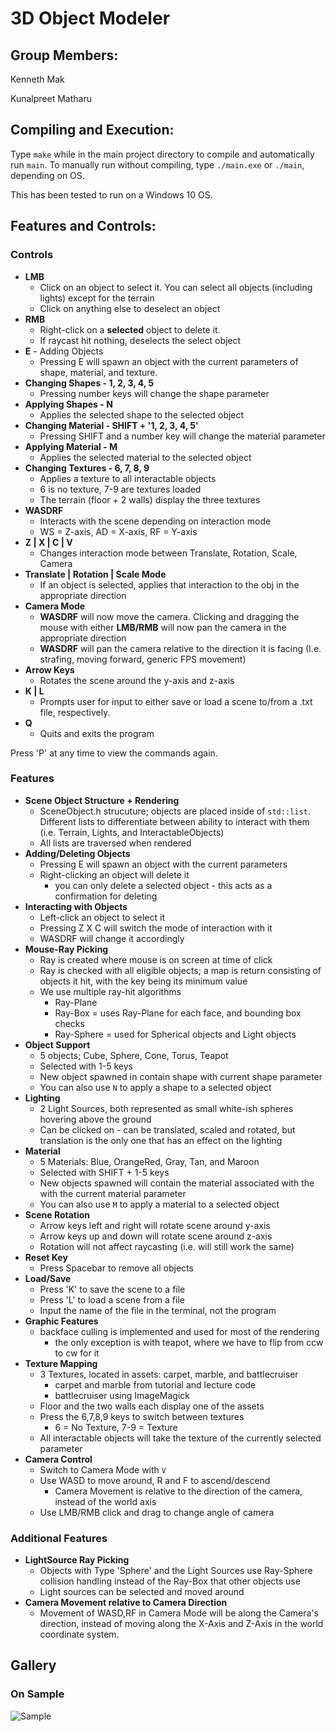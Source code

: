 # 3D Object Modeler
## Group Members:
Kenneth Mak

Kunalpreet Matharu

## Compiling and Execution:
Type `make` while in the main project directory to compile and automatically run `main`. To manually run without compiling, type `./main.exe` or `./main`, depending on OS.

This has been tested to run on a Windows 10 OS.


## Features and Controls:
### Controls
- **LMB**
  - Click on an object to select it. You can select all objects (including lights) except for the terrain
  - Click on anything else to deselect an object
- **RMB**
  - Right-click on a **selected** object to delete it.
  - If raycast hit nothing, deselects the select object
- **E** - Adding Objects
  - Pressing E will spawn an object with the current parameters of shape, material, and texture.
- **Changing Shapes - 1, 2, 3, 4, 5**
  - Pressing number keys will change the shape parameter
- **Applying Shapes - N**
  - Applies the selected shape to the selected object
- **Changing Material - SHIFT + '1, 2, 3, 4, 5'**
  - Pressing SHIFT and a number key will change the material parameter
- **Applying Material - M**
  - Applies the selected material to the selected object
- **Changing Textures - 6, 7, 8, 9**
  - Applies a texture to all interactable objects
  - 6 is no texture, 7-9 are textures loaded
  - The terrain (floor + 2 walls) display the three textures
- **WASDRF**
  - Interacts with the scene depending on interaction mode
  - WS = Z-axis, AD = X-axis, RF = Y-axis
- **Z | X | C | V**
  - Changes interaction mode between Translate, Rotation, Scale, Camera
- **Translate | Rotation | Scale Mode**
  - If an object is selected, applies that interaction to the obj in the appropriate direction
- **Camera Mode**
  - **WASDRF** will now move the camera. Clicking and dragging the mouse with either **LMB/RMB** will now pan the camera in the appropriate direction
  - **WASDRF** will pan the camera relative to the direction it is facing (I.e. strafing, moving forward, generic FPS movement)
- **Arrow Keys**
  - Rotates the scene around the y-axis and z-axis
- **K | L**
  - Prompts user for input to either save or load a scene to/from a .txt file, respectively.
- **Q**
  - Quits and exits the program 

Press 'P' at any time to view the commands again. 

### Features
- **Scene Object Structure + Rendering**
  - SceneObject.h strucuture; objects are placed inside of `std::list`. Different lists to differentiate between ability to interact with them (i.e. Terrain, Lights, and InteractableObjects)
  - All lists are traversed when rendered
- **Adding/Deleting Objects**
  - Pressing E will spawn an object with the current parameters
  - Right-clicking an object will delete it
    - you can only delete a selected object - this acts as a confirmation for deleting
- **Interacting with Objects**
  - Left-click an object to select it
  - Pressing Z X C will switch the mode of interaction with it
  - WASDRF will change it accordingly
- **Mouse-Ray Picking**
  - Ray is created where mouse is on screen at time of click
  - Ray is checked with all eligible objects; a map is return consisting of objects it hit, with the key being its minimum value
  - We use multiple ray-hit algorithms
    - Ray-Plane 
    - Ray-Box = uses Ray-Plane for each face, and bounding box checks
    - Ray-Sphere = used for Spherical objects and Light objects
- **Object Support**
  - 5 objects; Cube, Sphere, Cone, Torus, Teapot
  - Selected with 1-5 keys
  - New object spawned in contain shape with current shape parameter
  - You can also use `N` to apply a shape to a selected object
- **Lighting**
  - 2 Light Sources, both represented as small white-ish spheres hovering above the ground
  - Can be clicked on - can be translated, scaled and rotated, but translation is the only one that has an effect on the lighting
- **Material**
  - 5 Materials: Blue, OrangeRed, Gray, Tan, and Maroon
  - Selected with SHIFT + 1-5 keys
  - New objects spawned will contain the material associated with the with the current material parameter
  - You can also use `M` to apply a material to a selected object
- **Scene Rotation**
  - Arrow keys left and right will rotate scene around y-axis
  - Arrow keys up and down will rotate scene around z-axis
  - Rotation will not affect raycasting (i.e. will still work the same)
- **Reset Key**
  - Press Spacebar to remove all objects
- **Load/Save**
  - Press 'K' to save the scene to a file
  - Press 'L' to load a scene from a file
  - Input the name of the file in the terminal, not the program
- **Graphic Features**
  - backface culling is implemented and used for most  of the rendering
    - the only exception is with teapot, where we have to flip from ccw to cw for it
- **Texture Mapping**
  - 3 Textures, located in assets: carpet, marble, and battlecruiser
    - carpet and marble from tutorial and lecture code
    - battlecruiser using ImageMagick
  - Floor and the two walls each display one of the assets
  - Press the 6,7,8,9 keys to switch between textures
    - 6 = No Texture, 7-9 = Texture
  - All interactable objects will take the texture of the currently selected parameter
- **Camera Control**
  - Switch to Camera Mode with `V`
  - Use WASD to move around, R and F to ascend/descend
    - Camera Movement is relative to the direction of the camera, instead of the world axis
  - Use LMB/RMB click and drag to change angle of camera
### Additional Features
- **LightSource Ray Picking**
  - Objects with Type 'Sphere' and the Light Sources use Ray-Sphere collision handling instead of the Ray-Box that other objects use
  - Light sources can be selected and moved around
- **Camera Movement relative to Camera Direction**
  - Movement of WASD,RF in Camera Mode will be along the Camera's direction, instead of moving along the X-Axis and Z-Axis in the world coordinate system.

## Gallery
### On Sample
![Sample](C:\Users\kirans\3D-Object-Modeler\assets\images\Sample.JPG)